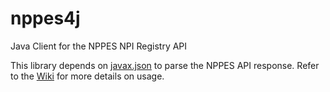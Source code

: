 # nppes4j
Java Client for the NPPES NPI Registry API

This library depends on [javax.json](https://jsonp.java.net/) to parse the NPPES API response.  Refer to the [Wiki](https://github.com/rbenitez22/nppes4j/wiki) for more details on usage.
